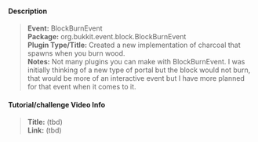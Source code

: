 #### Description
> **Event:** BlockBurnEvent  
> **Package:** org.bukkit.event.block.BlockBurnEvent  
> **Plugin Type/Title:** Created a new implementation of charcoal that spawns when you burn wood.  
> **Notes:** Not many plugins you can make with BlockBurnEvent. I was initially thinking of a new type of portal but the block would not burn, that would be more of an interactive event but I have more planned for that event when it comes to it.
#### Tutorial/challenge Video Info

> **Title:** (tbd)  
> **Link:** (tbd)  
